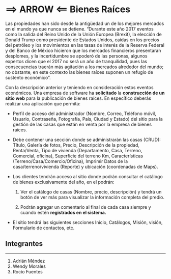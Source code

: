 # ⟹ ARROW ⟸ Bienes Raíces
Las propiedades han sido desde la antigüedad un de los mejores mercados en el mundo ya que nunca se detiene. “Durante este año 2017 eventos como la salida del Reino Unido de la Unión Europea (Brexit), la elección de Donald Trump como presidente de Estados Unidos, caídas en los precios del petróleo y los movimientos en las tasas de interés de la Reserva Federal y del Banco de México hicieron que los mercados financieros presentaran desplomes, y la incertidumbre se apoderó de las personas, algunos expertos dicen que el 2017 no será un año de tranquilidad, pues las consecuencias traerán más agitación a los mercados alrededor del mundo; no obstante, en este contexto las bienes raíces suponen un refugio de sustento económico”.

Con la descripción anterior y teniendo en consideración estos eventos económicos. Una empresa de software ha **solicitado** la **construcción de un sitio web** para la publicación de bienes raíces. En específico deberás realizar una aplicación que permita:

* Perfil de acceso del administrador (Nombre, Correo, Teléfono móvil, Usuario, Contraseña, Fotografía, País, Ciudad y Estado) del sitio para la gestión de las casas que están en venta por la empresa de bienes raíces.

* Debe contener una sección donde se administrarán las casas (CRUD): Título, Galería de fotos, Precio, Descripción de la propiedad, Renta/Venta, Tipo de vivienda (Departamento, Casa, Terreno, Comercial, oficina), Superficie del terreno Km, Características (Terreno/Casa/Comercio/Oficina), Imprimir Datos de la casa/terreno/vivienda (Reporte) y ubicación (coordenadas de Maps).

* Los clientes tendrán acceso al sitio donde podrán consultar el catálogo de bienes exclusivamente del año, en el podrán:

    1. Ver el catálogo de casas (Nombre, precio, descripción) y tendrá un botón de ver más para visualizar la información completa del predio.

    2. Podrán agregar un comentario al final de cada casa siempre y cuando estén **registrados en el sistema.**

* El sitio tendrá las siguientes secciones Inicio, Catálogos, Misión, visión, Formulario de contactos, etc.

## Integrantes
---
1. Adrián Méndez
2. Wendy Morales
3. Rocío Fuentes
